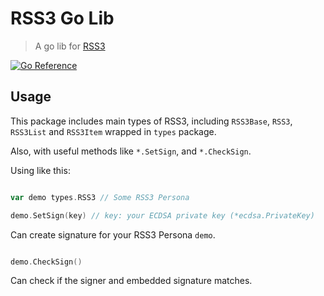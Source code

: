 # RSS3 Go Lib

> A go lib for [RSS3](https://rss3.io)

[![Go Reference](https://pkg.go.dev/badge/github.com/nyawork/rss3go_lib.svg)](https://pkg.go.dev/github.com/nyawork/rss3go_lib)

## Usage

This package includes main types of RSS3, including `RSS3Base`, `RSS3`, `RSS3List` and `RSS3Item` wrapped in `types` package.

Also, with useful methods like `*.SetSign`, and `*.CheckSign`.

Using like this:

``` go

var demo types.RSS3 // Some RSS3 Persona

demo.SetSign(key) // key: your ECDSA private key (*ecdsa.PrivateKey)

```

Can create signature for your RSS3 Persona `demo`.

``` go

demo.CheckSign()

```

Can check if the signer and embedded signature matches.
